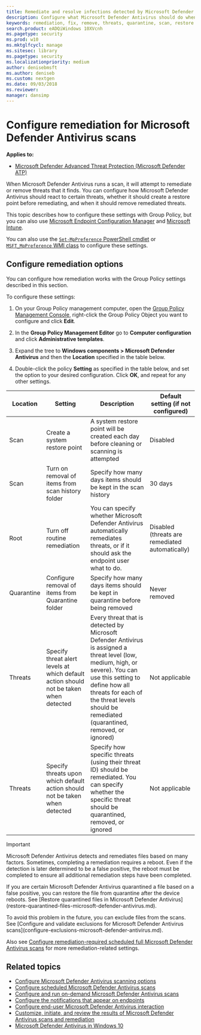```yaml
---
title: Remediate and resolve infections detected by Microsoft Defender Antivirus
description: Configure what Microsoft Defender Antivirus should do when it detects a threat, and how long quarantined files should be retained in the quarantine folder
keywords: remediation, fix, remove, threats, quarantine, scan, restore
search.product: eADQiWindows 10XVcnh
ms.pagetype: security
ms.prod: w10
ms.mktglfcycl: manage
ms.sitesec: library
ms.pagetype: security
ms.localizationpriority: medium
author: denisebmsft
ms.author: deniseb
ms.custom: nextgen
ms.date: 09/03/2018
ms.reviewer: 
manager: dansimp
---
```


# Configure remediation for Microsoft Defender Antivirus scans

**Applies to:**

- [Microsoft Defender Advanced Threat Protection (Microsoft Defender ATP)](https://go.microsoft.com/fwlink/p/?linkid=2069559)

When Microsoft Defender Antivirus runs a scan, it will attempt to remediate or remove threats that it finds. You can configure how Microsoft Defender Antivirus should react to certain threats, whether it should create a restore point before remediating, and when it should remove remediated threats.

This topic describes how to configure these settings with Group Policy, but you can also use [Microsoft Endpoint Configuration Manager](https://docs.microsoft.com/configmgr/protect/deploy-use/endpoint-antimalware-policies#threat-overrides-settings) and [Microsoft Intune](https://docs.microsoft.com/intune/device-restrictions-configure). 

You can also use the [`Set-MpPreference` PowerShell cmdlet](https://technet.microsoft.com/itpro/powershell/windows/defender/set-mppreference) or [`MSFT_MpPreference` WMI class](https://msdn.microsoft.com/library/dn439477(v=vs.85).aspx) to configure these settings.

## Configure remediation options

You can configure how remediation works with the Group Policy settings described in this section.

To configure these settings:

1. On your Group Policy management computer, open the [Group Policy Management Console](https://technet.microsoft.com/library/cc731212.aspx), right-click the Group Policy Object you want to configure and click **Edit**.

2. In the **Group Policy Management Editor** go to **Computer configuration** and click **Administrative templates**.

3. Expand the tree to **Windows components > Microsoft Defender Antivirus** and then the **Location** specified in the table below.

4. Double-click the policy **Setting** as specified in the table below, and set the option to your desired configuration. Click **OK**, and repeat for any other settings.

Location | Setting | Description | Default setting (if not configured)
---|---|---|---
Scan | Create a system restore point | A system restore point will be created each day before cleaning or scanning is attempted | Disabled
Scan | Turn on removal of items from scan history folder | Specify how many days items should be kept in the scan history | 30 days
Root | Turn off routine remediation | You can specify whether Microsoft Defender Antivirus automatically remediates threats, or if it should ask the endpoint user what to do. | Disabled (threats are remediated automatically)
Quarantine | Configure removal of items from Quarantine folder | Specify how many days items should be kept in quarantine before being removed | Never removed
Threats | Specify threat alert levels at which default action should not be taken when detected | Every threat that is detected by Microsoft Defender Antivirus is assigned a threat level (low, medium, high, or severe). You can use this setting to define how all threats for each of the threat levels should be remediated (quarantined, removed, or ignored) | Not applicable
Threats | Specify threats upon which default action should not be taken when detected | Specify how specific threats (using their threat ID) should be remediated. You can specify whether the specific threat should be quarantined, removed, or ignored | Not applicable

> [!IMPORTANT]
> Microsoft Defender Antivirus detects and remediates files based on many factors. Sometimes, completing a remediation requires a reboot. Even if the detection is later determined to be a false positive, the reboot must be completed to ensure all additional remediation steps have been completed.
> </p>
> If you are certain Microsoft Defender Antivirus quarantined a file based on a false positive, you can restore the file from quarantine after the device reboots. See [Restore quarantined files in Microsoft Defender Antivirus](restore-quarantined-files-microsoft-defender-antivirus.md).
> </p>
> To avoid this problem in the future, you can exclude files from the scans. See [Configure and validate exclusions for Microsoft Defender Antivirus scans](configure-exclusions-microsoft-defender-antivirus.md).

Also see [Configure remediation-required scheduled full Microsoft Defender Antivirus scans](scheduled-catch-up-scans-microsoft-defender-antivirus.md#remed) for more remediation-related settings.

## Related topics

- [Configure Microsoft Defender Antivirus scanning options](configure-advanced-scan-types-microsoft-defender-antivirus.md)
- [Configure scheduled Microsoft Defender Antivirus scans](scheduled-catch-up-scans-microsoft-defender-antivirus.md)
- [Configure and run on-demand Microsoft Defender Antivirus scans](run-scan-microsoft-defender-antivirus.md)
- [Configure the notifications that appear on endpoints](configure-notifications-microsoft-defender-antivirus.md)
- [Configure end-user Microsoft Defender Antivirus interaction](configure-end-user-interaction-microsoft-defender-antivirus.md)
- [Customize, initiate, and review the results of Microsoft Defender Antivirus scans and remediation](customize-run-review-remediate-scans-microsoft-defender-antivirus.md)
- [Microsoft Defender Antivirus in Windows 10](microsoft-defender-antivirus-in-windows-10.md)
